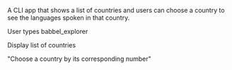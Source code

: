 A CLI app that shows a list of countries and users can choose a country to see the languages spoken in that country.

User types babbel_explorer

Display list of countries

"Choose a country by its corresponding number"

<!-- countries.each.with_index(1) do |country, i|
  puts "#{i}. #{country}
   -->
